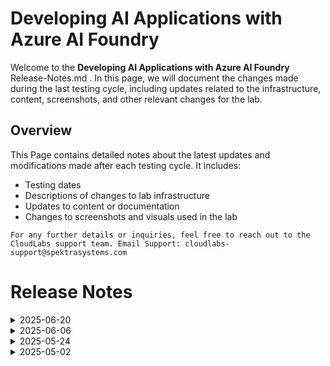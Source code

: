 # Developing AI Applications with Azure AI Foundry

Welcome to the **Developing AI Applications with Azure AI Foundry** Release-Notes.md . In this page, we will document the changes made during the last testing cycle, including updates related to the infrastructure, content, screenshots, and other relevant changes for the lab.

## Overview

This Page contains detailed notes about the latest updates and modifications made after each testing cycle. It includes:

- Testing dates
- Descriptions of changes to lab infrastructure
- Updates to content or documentation
- Changes to screenshots and visuals used in the lab

`For any further details or inquiries, feel free to reach out to the CloudLabs support team. Email Support: cloudlabs-support@spektrasystems.com`

# Release Notes

<details>
  <summary>2025-06-20</summary>

### Release Date: 2025-06-20
  
- **Testing Date**: 2025-06-20

## Infrastructure Changes

NA

## Content Changes
    - Lab 06 : 
        In Image and Text Moderation Using Azure AI Foundry, the initially provided images for testing harmful content   detection were not triggering detections. Updated the images to ensure the service correctly identifies harmful image content during testing.
## Screenshot Updates

- **Change**: The naming convention used for the Connected AI resource in the instructions did not align with the screenshot. Hence Updated the instruction to reflect the correct naming convention for consistency.

## Validation

  NA

## Testing Notes

- **Test Validation Summary**: Validated the lab guide steps, updated the content to reflect the latest UI changes.
 
</details>
<details>
  <summary>2025-06-06</summary>

### Release Date: 2025-06-06
  
- **Testing Date**: 2025-06-06

## Infrastructure Changes

NA

## Content Changes

- **Change**:
    - There were a few UI updates related to Azure OpenAI and minor grammatical errors, which I have corrected.
    - **Getting started page** NA

## Screenshot Updates

- **Change**: Screenshots are up-to-date.

## Validation

  NA

## Testing Notes

- **Test Validation Summary**: Validated the lab guide steps, updated the content to reflect the latest UI changes, and reorganized exercises for better alignment with the overall lab flow.

---
</details>

<details>
   <summary>2025-05-24</summary>

### Release Date: 2025-05-24

- **Testing Date**: 2025-05-24

## Infrastructure Changes

NA

## Content Changes

- **Change**:
    1. Updated lab guide with proper instructions.

## Screenshot Updates

- **Change**: 

    1. Screenshots have been updated as per new UI changes and updated instructions.
    2. New UI updates of Openai and AI foundry are accommodated in lab guide.

## Testing Notes

- **Testing Date**: 2025-05-24
- **Issues Found**: NA
- **Resolved Issues**: NA

---
</details>

<details>
  <summary>2025-05-02</summary>

### Release Date: 2025-05-02

- **Testing Date**: 2025-05-02

## Infrastructure Changes

NA

## Content Changes

- Minor Updates

  - Tested the lab and updated the lab guide with the latest UI changes.
  - Updated the file path in the VM.
      - Previous location: C:\LabFiles\Developing-AI-Applications-with-Azure-AI-Studio\Labs\data
      - New location: C:\LabFiles\Model-Evaluation-and-Model-Tunning\Labs\data

## Screenshot Updates

- updated the lab guide with the latest UI changes.

## Testing Notes
- **Testing Date**: 2025-05-02
- **Resolved Issues**: NA
- **Issues Found**: NA
- **Resolved Issues**: NA

</details>
